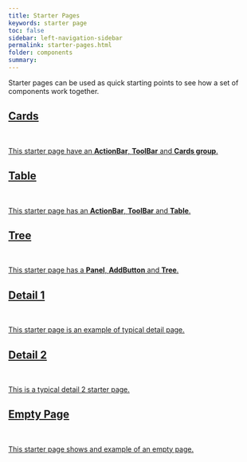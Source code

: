 ```yaml
---
title: Starter Pages
keywords: starter page
toc: false
sidebar: left-navigation-sidebar
permalink: starter-pages.html
folder: components
summary:
---
```


Starter pages can be used as quick starting points to see how a set of components work together.

<div class="fd-card-group fd-card-group--2col docs-cards">
    <a class="fd-card" role="button" href="cards-starter-page.html" target="_blank">
        <div class="fd-card__content">
             <h2 class="fd-card__header">
                 Cards
             </h2>
             <br/>
             <p class="fd-card__description">
                 This starter page have an <strong>ActionBar</strong>, <strong>ToolBar</strong> and <strong>Cards group</strong>.
             </p>
        </div>
    </a>
    <a class="fd-card" role="button" href="table-starter-page.html" target="_blank">
        <div class="fd-card__content">
             <h2 class="fd-card__header">
                 Table
             </h2>
             <br/>
             <p class="fd-card__description">
                 This starter page has an <strong>ActionBar</strong>, <strong>ToolBar</strong> and <strong>Table</strong>.
             </p>
         </div>
    </a>
    <a class="fd-card" role="button" href="tree-starter-page.html" target="_blank">
        <div class="fd-card__content">
             <h2 class="fd-card__header">
                 Tree
             </h2>
             <br/>
             <p class="fd-card__description">
                 This starter page has a <strong>Panel</strong>, <strong>AddButton</strong> and <strong>Tree</strong>.
             </p>
        </div>
    </a>
    <a class="fd-card" role="button" href="detail-1-starter-page.html" target="_blank">
        <div class="fd-card__content">
             <h2 class="fd-card__header">
                 Detail 1
             </h2>
             <br/>
             <p class="fd-card__description">
                 This starter page is an example of typical detail page.
             </p>
        </div>
    </a>
    <a class="fd-card" role="button" href="detail-2-starter-page.html" target="_blank">
        <div class="fd-card__content">
             <h2 class="fd-card__header">
                 Detail 2
             </h2>
             <br/>
             <p class="fd-card__description">
                 This is a typical detail 2 starter page.
             </p>
        </div>
    </a>
    <a class="fd-card" role="button" href="empty-starter-page.html" target="_blank">
        <div class="fd-card__content">
             <h2 class="fd-card__header">
                 Empty Page
             </h2>
             <br/>
             <p class="fd-card__description">
                 This starter page shows and example of an empty page.
             </p>
        </div>
    </a>
</div>
